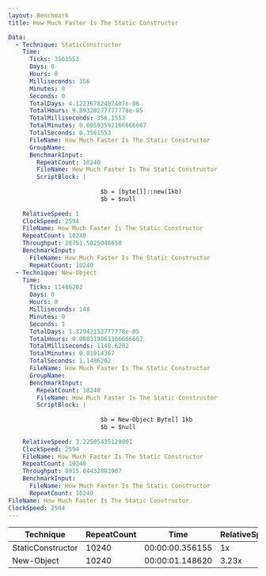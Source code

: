 ```yaml
---
layout: Benchmark
title: How Much Faster Is The Static Constructor

Data: 
  - Technique: StaticConstructor
    Time: 
      Ticks: 3561553
      Days: 0
      Hours: 0
      Milliseconds: 356
      Minutes: 0
      Seconds: 0
      TotalDays: 4.12216782407407e-06
      TotalHours: 9.89320277777778e-05
      TotalMilliseconds: 356.1553
      TotalMinutes: 0.00593592166666667
      TotalSeconds: 0.3561553
      FileName: How Much Faster Is The Static Constructor
      GroupName: 
      BenchmarkInput: 
        RepeatCount: 10240
        FileName: How Much Faster Is The Static Constructor
        ScriptBlock: |
          
                          $b = [byte[]]::new(1kb)
                          $b = $null
                      
    RelativeSpeed: 1
    ClockSpeed: 2594
    FileName: How Much Faster Is The Static Constructor
    RepeatCount: 10240
    Throughput: 28751.5025046658
    BenchmarkInput: 
      FileName: How Much Faster Is The Static Constructor
      RepeatCount: 10240
  - Technique: New-Object
    Time: 
      Ticks: 11486202
      Days: 0
      Hours: 0
      Milliseconds: 148
      Minutes: 0
      Seconds: 1
      TotalDays: 1.32942152777778e-05
      TotalHours: 0.000319061166666667
      TotalMilliseconds: 1148.6202
      TotalMinutes: 0.01914367
      TotalSeconds: 1.1486202
      FileName: How Much Faster Is The Static Constructor
      GroupName: 
      BenchmarkInput: 
        RepeatCount: 10240
        FileName: How Much Faster Is The Static Constructor
        ScriptBlock: |
          
                          $b = New-Object Byte[] 1kb
                          $b = $null
                      
    RelativeSpeed: 3.22505435129001
    ClockSpeed: 2594
    FileName: How Much Faster Is The Static Constructor
    RepeatCount: 10240
    Throughput: 8915.04432883907
    BenchmarkInput: 
      FileName: How Much Faster Is The Static Constructor
      RepeatCount: 10240
FileName: How Much Faster Is The Static Constructor
ClockSpeed: 2594
---
```





|Technique        |RepeatCount|Time           |RelativeSpeed|Throughput|
|-----------------|-----------|---------------|-------------|----------|
|StaticConstructor|10240      |00:00:00.356155|1x           |28751.5/s |
|New-Object       |10240      |00:00:01.148620|3.23x        |8915.04/s |
